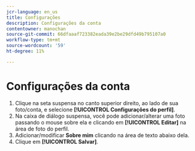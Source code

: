 ```yaml
---
jcr-language: en_us
title: Configurações
description: Configurações da conta
contentowner: manochan
source-git-commit: 66dfaaaf723382eada39e2be29dfd49b795107a0
workflow-type: tm+mt
source-wordcount: '59'
ht-degree: 11%

---
```




# Configurações da conta

1. Clique na seta suspensa no canto superior direito, ao lado de sua foto/conta, e selecione **[!UICONTROL Configurações do perfil]**.
1. Na caixa de diálogo suspensa, você pode adicionar/alterar uma foto passando o mouse sobre ela e clicando em **[!UICONTROL Editar]** na área de foto do perfil.
1. Adicionar/modificar **Sobre mim** clicando na área de texto abaixo dela.
1. Clique em **[!UICONTROL Salvar]**.
